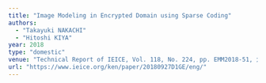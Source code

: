 ```yaml
---
title: "Image Modeling in Encrypted Domain using Sparse Coding"
authors:
  - "Takayuki NAKACHI"
  - "Hitoshi KIYA"
year: 2018
type: "domestic"
venue: "Technical Report of IEICE, Vol. 118, No. 224, pp. EMM2018-51, 大分県別府市, 2018-09-27."
url: "https://www.ieice.org/ken/paper/20180927D1GE/eng/"
---
```

